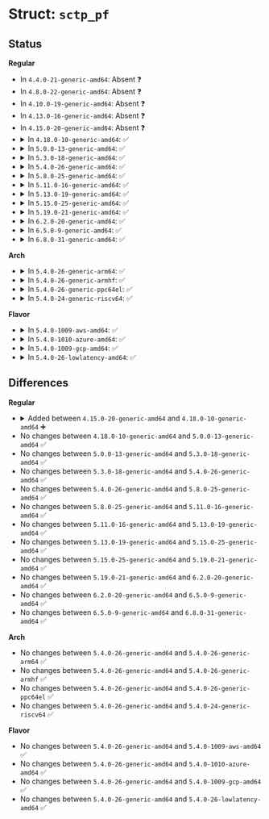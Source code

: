 # Struct: <code>sctp_pf</code>

## Status
<b>Regular</b>
<ul>
<li>
In <code>4.4.0-21-generic-amd64</code>: Absent ❓
</li>
<li>
In <code>4.8.0-22-generic-amd64</code>: Absent ❓
</li>
<li>
In <code>4.10.0-19-generic-amd64</code>: Absent ❓
</li>
<li>
In <code>4.13.0-16-generic-amd64</code>: Absent ❓
</li>
<li>
In <code>4.15.0-20-generic-amd64</code>: Absent ❓
</li>
<li>
<details>
<summary>In <code>4.18.0-10-generic-amd64</code>: ✅</summary>

```c
struct sctp_pf {
    void (*)(struct sctp_ulpevent *, char *, int *) event_msgname;
    void (*)(struct sk_buff *, char *, int *) skb_msgname;
    int (*)(sa_family_t, struct sctp_sock *) af_supported;
    int (*)(const union sctp_addr *, const union sctp_addr *, struct sctp_sock *) cmp_addr;
    int (*)(struct sctp_sock *, union sctp_addr *) bind_verify;
    int (*)(struct sctp_sock *, union sctp_addr *) send_verify;
    int (*)(const struct sctp_sock *, __be16 *) supported_addrs;
    struct sock * (*)(struct sock *, struct sctp_association *, bool) create_accept_sk;
    int (*)(struct sctp_sock *, union sctp_addr *) addr_to_user;
    void (*)(union sctp_addr *, struct sock *) to_sk_saddr;
    void (*)(union sctp_addr *, struct sock *) to_sk_daddr;
    void (*)(struct sock *, struct sock *) copy_ip_options;
    struct sctp_af * af;
}
```
</details>
</li>
<li>
<details>
<summary>In <code>5.0.0-13-generic-amd64</code>: ✅</summary>

```c
struct sctp_pf {
    void (*)(struct sctp_ulpevent *, char *, int *) event_msgname;
    void (*)(struct sk_buff *, char *, int *) skb_msgname;
    int (*)(sa_family_t, struct sctp_sock *) af_supported;
    int (*)(const union sctp_addr *, const union sctp_addr *, struct sctp_sock *) cmp_addr;
    int (*)(struct sctp_sock *, union sctp_addr *) bind_verify;
    int (*)(struct sctp_sock *, union sctp_addr *) send_verify;
    int (*)(const struct sctp_sock *, __be16 *) supported_addrs;
    struct sock * (*)(struct sock *, struct sctp_association *, bool) create_accept_sk;
    int (*)(struct sctp_sock *, union sctp_addr *) addr_to_user;
    void (*)(union sctp_addr *, struct sock *) to_sk_saddr;
    void (*)(union sctp_addr *, struct sock *) to_sk_daddr;
    void (*)(struct sock *, struct sock *) copy_ip_options;
    struct sctp_af * af;
}
```
</details>
</li>
<li>
<details>
<summary>In <code>5.3.0-18-generic-amd64</code>: ✅</summary>

```c
struct sctp_pf {
    void (*)(struct sctp_ulpevent *, char *, int *) event_msgname;
    void (*)(struct sk_buff *, char *, int *) skb_msgname;
    int (*)(sa_family_t, struct sctp_sock *) af_supported;
    int (*)(const union sctp_addr *, const union sctp_addr *, struct sctp_sock *) cmp_addr;
    int (*)(struct sctp_sock *, union sctp_addr *) bind_verify;
    int (*)(struct sctp_sock *, union sctp_addr *) send_verify;
    int (*)(const struct sctp_sock *, __be16 *) supported_addrs;
    struct sock * (*)(struct sock *, struct sctp_association *, bool) create_accept_sk;
    int (*)(struct sctp_sock *, union sctp_addr *) addr_to_user;
    void (*)(union sctp_addr *, struct sock *) to_sk_saddr;
    void (*)(union sctp_addr *, struct sock *) to_sk_daddr;
    void (*)(struct sock *, struct sock *) copy_ip_options;
    struct sctp_af * af;
}
```
</details>
</li>
<li>
<details>
<summary>In <code>5.4.0-26-generic-amd64</code>: ✅</summary>

```c
struct sctp_pf {
    void (*)(struct sctp_ulpevent *, char *, int *) event_msgname;
    void (*)(struct sk_buff *, char *, int *) skb_msgname;
    int (*)(sa_family_t, struct sctp_sock *) af_supported;
    int (*)(const union sctp_addr *, const union sctp_addr *, struct sctp_sock *) cmp_addr;
    int (*)(struct sctp_sock *, union sctp_addr *) bind_verify;
    int (*)(struct sctp_sock *, union sctp_addr *) send_verify;
    int (*)(const struct sctp_sock *, __be16 *) supported_addrs;
    struct sock * (*)(struct sock *, struct sctp_association *, bool) create_accept_sk;
    int (*)(struct sctp_sock *, union sctp_addr *) addr_to_user;
    void (*)(union sctp_addr *, struct sock *) to_sk_saddr;
    void (*)(union sctp_addr *, struct sock *) to_sk_daddr;
    void (*)(struct sock *, struct sock *) copy_ip_options;
    struct sctp_af * af;
}
```
</details>
</li>
<li>
<details>
<summary>In <code>5.8.0-25-generic-amd64</code>: ✅</summary>

```c
struct sctp_pf {
    void (*)(struct sctp_ulpevent *, char *, int *) event_msgname;
    void (*)(struct sk_buff *, char *, int *) skb_msgname;
    int (*)(sa_family_t, struct sctp_sock *) af_supported;
    int (*)(const union sctp_addr *, const union sctp_addr *, struct sctp_sock *) cmp_addr;
    int (*)(struct sctp_sock *, union sctp_addr *) bind_verify;
    int (*)(struct sctp_sock *, union sctp_addr *) send_verify;
    int (*)(const struct sctp_sock *, __be16 *) supported_addrs;
    struct sock * (*)(struct sock *, struct sctp_association *, bool) create_accept_sk;
    int (*)(struct sctp_sock *, union sctp_addr *) addr_to_user;
    void (*)(union sctp_addr *, struct sock *) to_sk_saddr;
    void (*)(union sctp_addr *, struct sock *) to_sk_daddr;
    void (*)(struct sock *, struct sock *) copy_ip_options;
    struct sctp_af * af;
}
```
</details>
</li>
<li>
<details>
<summary>In <code>5.11.0-16-generic-amd64</code>: ✅</summary>

```c
struct sctp_pf {
    void (*)(struct sctp_ulpevent *, char *, int *) event_msgname;
    void (*)(struct sk_buff *, char *, int *) skb_msgname;
    int (*)(sa_family_t, struct sctp_sock *) af_supported;
    int (*)(const union sctp_addr *, const union sctp_addr *, struct sctp_sock *) cmp_addr;
    int (*)(struct sctp_sock *, union sctp_addr *) bind_verify;
    int (*)(struct sctp_sock *, union sctp_addr *) send_verify;
    int (*)(const struct sctp_sock *, __be16 *) supported_addrs;
    struct sock * (*)(struct sock *, struct sctp_association *, bool) create_accept_sk;
    int (*)(struct sctp_sock *, union sctp_addr *) addr_to_user;
    void (*)(union sctp_addr *, struct sock *) to_sk_saddr;
    void (*)(union sctp_addr *, struct sock *) to_sk_daddr;
    void (*)(struct sock *, struct sock *) copy_ip_options;
    struct sctp_af * af;
}
```
</details>
</li>
<li>
<details>
<summary>In <code>5.13.0-19-generic-amd64</code>: ✅</summary>

```c
struct sctp_pf {
    void (*)(struct sctp_ulpevent *, char *, int *) event_msgname;
    void (*)(struct sk_buff *, char *, int *) skb_msgname;
    int (*)(sa_family_t, struct sctp_sock *) af_supported;
    int (*)(const union sctp_addr *, const union sctp_addr *, struct sctp_sock *) cmp_addr;
    int (*)(struct sctp_sock *, union sctp_addr *) bind_verify;
    int (*)(struct sctp_sock *, union sctp_addr *) send_verify;
    int (*)(const struct sctp_sock *, __be16 *) supported_addrs;
    struct sock * (*)(struct sock *, struct sctp_association *, bool) create_accept_sk;
    int (*)(struct sctp_sock *, union sctp_addr *) addr_to_user;
    void (*)(union sctp_addr *, struct sock *) to_sk_saddr;
    void (*)(union sctp_addr *, struct sock *) to_sk_daddr;
    void (*)(struct sock *, struct sock *) copy_ip_options;
    struct sctp_af * af;
}
```
</details>
</li>
<li>
<details>
<summary>In <code>5.15.0-25-generic-amd64</code>: ✅</summary>

```c
struct sctp_pf {
    void (*)(struct sctp_ulpevent *, char *, int *) event_msgname;
    void (*)(struct sk_buff *, char *, int *) skb_msgname;
    int (*)(sa_family_t, struct sctp_sock *) af_supported;
    int (*)(const union sctp_addr *, const union sctp_addr *, struct sctp_sock *) cmp_addr;
    int (*)(struct sctp_sock *, union sctp_addr *) bind_verify;
    int (*)(struct sctp_sock *, union sctp_addr *) send_verify;
    int (*)(const struct sctp_sock *, __be16 *) supported_addrs;
    struct sock * (*)(struct sock *, struct sctp_association *, bool) create_accept_sk;
    int (*)(struct sctp_sock *, union sctp_addr *) addr_to_user;
    void (*)(union sctp_addr *, struct sock *) to_sk_saddr;
    void (*)(union sctp_addr *, struct sock *) to_sk_daddr;
    void (*)(struct sock *, struct sock *) copy_ip_options;
    struct sctp_af * af;
}
```
</details>
</li>
<li>
<details>
<summary>In <code>5.19.0-21-generic-amd64</code>: ✅</summary>

```c
struct sctp_pf {
    void (*)(struct sctp_ulpevent *, char *, int *) event_msgname;
    void (*)(struct sk_buff *, char *, int *) skb_msgname;
    int (*)(sa_family_t, struct sctp_sock *) af_supported;
    int (*)(const union sctp_addr *, const union sctp_addr *, struct sctp_sock *) cmp_addr;
    int (*)(struct sctp_sock *, union sctp_addr *) bind_verify;
    int (*)(struct sctp_sock *, union sctp_addr *) send_verify;
    int (*)(const struct sctp_sock *, __be16 *) supported_addrs;
    struct sock * (*)(struct sock *, struct sctp_association *, bool) create_accept_sk;
    int (*)(struct sctp_sock *, union sctp_addr *) addr_to_user;
    void (*)(union sctp_addr *, struct sock *) to_sk_saddr;
    void (*)(union sctp_addr *, struct sock *) to_sk_daddr;
    void (*)(struct sock *, struct sock *) copy_ip_options;
    struct sctp_af * af;
}
```
</details>
</li>
<li>
<details>
<summary>In <code>6.2.0-20-generic-amd64</code>: ✅</summary>

```c
struct sctp_pf {
    void (*)(struct sctp_ulpevent *, char *, int *) event_msgname;
    void (*)(struct sk_buff *, char *, int *) skb_msgname;
    int (*)(sa_family_t, struct sctp_sock *) af_supported;
    int (*)(const union sctp_addr *, const union sctp_addr *, struct sctp_sock *) cmp_addr;
    int (*)(struct sctp_sock *, union sctp_addr *) bind_verify;
    int (*)(struct sctp_sock *, union sctp_addr *) send_verify;
    int (*)(const struct sctp_sock *, __be16 *) supported_addrs;
    struct sock * (*)(struct sock *, struct sctp_association *, bool) create_accept_sk;
    int (*)(struct sctp_sock *, union sctp_addr *) addr_to_user;
    void (*)(union sctp_addr *, struct sock *) to_sk_saddr;
    void (*)(union sctp_addr *, struct sock *) to_sk_daddr;
    void (*)(struct sock *, struct sock *) copy_ip_options;
    struct sctp_af * af;
}
```
</details>
</li>
<li>
<details>
<summary>In <code>6.5.0-9-generic-amd64</code>: ✅</summary>

```c
struct sctp_pf {
    void (*)(struct sctp_ulpevent *, char *, int *) event_msgname;
    void (*)(struct sk_buff *, char *, int *) skb_msgname;
    int (*)(sa_family_t, struct sctp_sock *) af_supported;
    int (*)(const union sctp_addr *, const union sctp_addr *, struct sctp_sock *) cmp_addr;
    int (*)(struct sctp_sock *, union sctp_addr *) bind_verify;
    int (*)(struct sctp_sock *, union sctp_addr *) send_verify;
    int (*)(const struct sctp_sock *, __be16 *) supported_addrs;
    struct sock * (*)(struct sock *, struct sctp_association *, bool) create_accept_sk;
    int (*)(struct sctp_sock *, union sctp_addr *) addr_to_user;
    void (*)(union sctp_addr *, struct sock *) to_sk_saddr;
    void (*)(union sctp_addr *, struct sock *) to_sk_daddr;
    void (*)(struct sock *, struct sock *) copy_ip_options;
    struct sctp_af * af;
}
```
</details>
</li>
<li>
<details>
<summary>In <code>6.8.0-31-generic-amd64</code>: ✅</summary>

```c
struct sctp_pf {
    void (*)(struct sctp_ulpevent *, char *, int *) event_msgname;
    void (*)(struct sk_buff *, char *, int *) skb_msgname;
    int (*)(sa_family_t, struct sctp_sock *) af_supported;
    int (*)(const union sctp_addr *, const union sctp_addr *, struct sctp_sock *) cmp_addr;
    int (*)(struct sctp_sock *, union sctp_addr *) bind_verify;
    int (*)(struct sctp_sock *, union sctp_addr *) send_verify;
    int (*)(const struct sctp_sock *, __be16 *) supported_addrs;
    struct sock * (*)(struct sock *, struct sctp_association *, bool) create_accept_sk;
    int (*)(struct sctp_sock *, union sctp_addr *) addr_to_user;
    void (*)(union sctp_addr *, struct sock *) to_sk_saddr;
    void (*)(union sctp_addr *, struct sock *) to_sk_daddr;
    void (*)(struct sock *, struct sock *) copy_ip_options;
    struct sctp_af * af;
}
```
</details>
</li>
</ul>
<b>Arch</b>
<ul>
<li>
<details>
<summary>In <code>5.4.0-26-generic-arm64</code>: ✅</summary>

```c
struct sctp_pf {
    void (*)(struct sctp_ulpevent *, char *, int *) event_msgname;
    void (*)(struct sk_buff *, char *, int *) skb_msgname;
    int (*)(sa_family_t, struct sctp_sock *) af_supported;
    int (*)(const union sctp_addr *, const union sctp_addr *, struct sctp_sock *) cmp_addr;
    int (*)(struct sctp_sock *, union sctp_addr *) bind_verify;
    int (*)(struct sctp_sock *, union sctp_addr *) send_verify;
    int (*)(const struct sctp_sock *, __be16 *) supported_addrs;
    struct sock * (*)(struct sock *, struct sctp_association *, bool) create_accept_sk;
    int (*)(struct sctp_sock *, union sctp_addr *) addr_to_user;
    void (*)(union sctp_addr *, struct sock *) to_sk_saddr;
    void (*)(union sctp_addr *, struct sock *) to_sk_daddr;
    void (*)(struct sock *, struct sock *) copy_ip_options;
    struct sctp_af * af;
}
```
</details>
</li>
<li>
<details>
<summary>In <code>5.4.0-26-generic-armhf</code>: ✅</summary>

```c
struct sctp_pf {
    void (*)(struct sctp_ulpevent *, char *, int *) event_msgname;
    void (*)(struct sk_buff *, char *, int *) skb_msgname;
    int (*)(sa_family_t, struct sctp_sock *) af_supported;
    int (*)(const union sctp_addr *, const union sctp_addr *, struct sctp_sock *) cmp_addr;
    int (*)(struct sctp_sock *, union sctp_addr *) bind_verify;
    int (*)(struct sctp_sock *, union sctp_addr *) send_verify;
    int (*)(const struct sctp_sock *, __be16 *) supported_addrs;
    struct sock * (*)(struct sock *, struct sctp_association *, bool) create_accept_sk;
    int (*)(struct sctp_sock *, union sctp_addr *) addr_to_user;
    void (*)(union sctp_addr *, struct sock *) to_sk_saddr;
    void (*)(union sctp_addr *, struct sock *) to_sk_daddr;
    void (*)(struct sock *, struct sock *) copy_ip_options;
    struct sctp_af * af;
}
```
</details>
</li>
<li>
<details>
<summary>In <code>5.4.0-26-generic-ppc64el</code>: ✅</summary>

```c
struct sctp_pf {
    void (*)(struct sctp_ulpevent *, char *, int *) event_msgname;
    void (*)(struct sk_buff *, char *, int *) skb_msgname;
    int (*)(sa_family_t, struct sctp_sock *) af_supported;
    int (*)(const union sctp_addr *, const union sctp_addr *, struct sctp_sock *) cmp_addr;
    int (*)(struct sctp_sock *, union sctp_addr *) bind_verify;
    int (*)(struct sctp_sock *, union sctp_addr *) send_verify;
    int (*)(const struct sctp_sock *, __be16 *) supported_addrs;
    struct sock * (*)(struct sock *, struct sctp_association *, bool) create_accept_sk;
    int (*)(struct sctp_sock *, union sctp_addr *) addr_to_user;
    void (*)(union sctp_addr *, struct sock *) to_sk_saddr;
    void (*)(union sctp_addr *, struct sock *) to_sk_daddr;
    void (*)(struct sock *, struct sock *) copy_ip_options;
    struct sctp_af * af;
}
```
</details>
</li>
<li>
<details>
<summary>In <code>5.4.0-24-generic-riscv64</code>: ✅</summary>

```c
struct sctp_pf {
    void (*)(struct sctp_ulpevent *, char *, int *) event_msgname;
    void (*)(struct sk_buff *, char *, int *) skb_msgname;
    int (*)(sa_family_t, struct sctp_sock *) af_supported;
    int (*)(const union sctp_addr *, const union sctp_addr *, struct sctp_sock *) cmp_addr;
    int (*)(struct sctp_sock *, union sctp_addr *) bind_verify;
    int (*)(struct sctp_sock *, union sctp_addr *) send_verify;
    int (*)(const struct sctp_sock *, __be16 *) supported_addrs;
    struct sock * (*)(struct sock *, struct sctp_association *, bool) create_accept_sk;
    int (*)(struct sctp_sock *, union sctp_addr *) addr_to_user;
    void (*)(union sctp_addr *, struct sock *) to_sk_saddr;
    void (*)(union sctp_addr *, struct sock *) to_sk_daddr;
    void (*)(struct sock *, struct sock *) copy_ip_options;
    struct sctp_af * af;
}
```
</details>
</li>
</ul>
<b>Flavor</b>
<ul>
<li>
<details>
<summary>In <code>5.4.0-1009-aws-amd64</code>: ✅</summary>

```c
struct sctp_pf {
    void (*)(struct sctp_ulpevent *, char *, int *) event_msgname;
    void (*)(struct sk_buff *, char *, int *) skb_msgname;
    int (*)(sa_family_t, struct sctp_sock *) af_supported;
    int (*)(const union sctp_addr *, const union sctp_addr *, struct sctp_sock *) cmp_addr;
    int (*)(struct sctp_sock *, union sctp_addr *) bind_verify;
    int (*)(struct sctp_sock *, union sctp_addr *) send_verify;
    int (*)(const struct sctp_sock *, __be16 *) supported_addrs;
    struct sock * (*)(struct sock *, struct sctp_association *, bool) create_accept_sk;
    int (*)(struct sctp_sock *, union sctp_addr *) addr_to_user;
    void (*)(union sctp_addr *, struct sock *) to_sk_saddr;
    void (*)(union sctp_addr *, struct sock *) to_sk_daddr;
    void (*)(struct sock *, struct sock *) copy_ip_options;
    struct sctp_af * af;
}
```
</details>
</li>
<li>
<details>
<summary>In <code>5.4.0-1010-azure-amd64</code>: ✅</summary>

```c
struct sctp_pf {
    void (*)(struct sctp_ulpevent *, char *, int *) event_msgname;
    void (*)(struct sk_buff *, char *, int *) skb_msgname;
    int (*)(sa_family_t, struct sctp_sock *) af_supported;
    int (*)(const union sctp_addr *, const union sctp_addr *, struct sctp_sock *) cmp_addr;
    int (*)(struct sctp_sock *, union sctp_addr *) bind_verify;
    int (*)(struct sctp_sock *, union sctp_addr *) send_verify;
    int (*)(const struct sctp_sock *, __be16 *) supported_addrs;
    struct sock * (*)(struct sock *, struct sctp_association *, bool) create_accept_sk;
    int (*)(struct sctp_sock *, union sctp_addr *) addr_to_user;
    void (*)(union sctp_addr *, struct sock *) to_sk_saddr;
    void (*)(union sctp_addr *, struct sock *) to_sk_daddr;
    void (*)(struct sock *, struct sock *) copy_ip_options;
    struct sctp_af * af;
}
```
</details>
</li>
<li>
<details>
<summary>In <code>5.4.0-1009-gcp-amd64</code>: ✅</summary>

```c
struct sctp_pf {
    void (*)(struct sctp_ulpevent *, char *, int *) event_msgname;
    void (*)(struct sk_buff *, char *, int *) skb_msgname;
    int (*)(sa_family_t, struct sctp_sock *) af_supported;
    int (*)(const union sctp_addr *, const union sctp_addr *, struct sctp_sock *) cmp_addr;
    int (*)(struct sctp_sock *, union sctp_addr *) bind_verify;
    int (*)(struct sctp_sock *, union sctp_addr *) send_verify;
    int (*)(const struct sctp_sock *, __be16 *) supported_addrs;
    struct sock * (*)(struct sock *, struct sctp_association *, bool) create_accept_sk;
    int (*)(struct sctp_sock *, union sctp_addr *) addr_to_user;
    void (*)(union sctp_addr *, struct sock *) to_sk_saddr;
    void (*)(union sctp_addr *, struct sock *) to_sk_daddr;
    void (*)(struct sock *, struct sock *) copy_ip_options;
    struct sctp_af * af;
}
```
</details>
</li>
<li>
<details>
<summary>In <code>5.4.0-26-lowlatency-amd64</code>: ✅</summary>

```c
struct sctp_pf {
    void (*)(struct sctp_ulpevent *, char *, int *) event_msgname;
    void (*)(struct sk_buff *, char *, int *) skb_msgname;
    int (*)(sa_family_t, struct sctp_sock *) af_supported;
    int (*)(const union sctp_addr *, const union sctp_addr *, struct sctp_sock *) cmp_addr;
    int (*)(struct sctp_sock *, union sctp_addr *) bind_verify;
    int (*)(struct sctp_sock *, union sctp_addr *) send_verify;
    int (*)(const struct sctp_sock *, __be16 *) supported_addrs;
    struct sock * (*)(struct sock *, struct sctp_association *, bool) create_accept_sk;
    int (*)(struct sctp_sock *, union sctp_addr *) addr_to_user;
    void (*)(union sctp_addr *, struct sock *) to_sk_saddr;
    void (*)(union sctp_addr *, struct sock *) to_sk_daddr;
    void (*)(struct sock *, struct sock *) copy_ip_options;
    struct sctp_af * af;
}
```
</details>
</li>
</ul>

## Differences
<b>Regular</b>
<ul>
<li>
<details>
<summary>Added between <code>4.15.0-20-generic-amd64</code> and <code>4.18.0-10-generic-amd64</code> ➕</summary>

```c
struct sctp_pf {
    void (*)(struct sctp_ulpevent *, char *, int *) event_msgname;
    void (*)(struct sk_buff *, char *, int *) skb_msgname;
    int (*)(sa_family_t, struct sctp_sock *) af_supported;
    int (*)(const union sctp_addr *, const union sctp_addr *, struct sctp_sock *) cmp_addr;
    int (*)(struct sctp_sock *, union sctp_addr *) bind_verify;
    int (*)(struct sctp_sock *, union sctp_addr *) send_verify;
    int (*)(const struct sctp_sock *, __be16 *) supported_addrs;
    struct sock * (*)(struct sock *, struct sctp_association *, bool) create_accept_sk;
    int (*)(struct sctp_sock *, union sctp_addr *) addr_to_user;
    void (*)(union sctp_addr *, struct sock *) to_sk_saddr;
    void (*)(union sctp_addr *, struct sock *) to_sk_daddr;
    void (*)(struct sock *, struct sock *) copy_ip_options;
    struct sctp_af * af;
}
```
</details>
</li>
<li>
No changes between <code>4.18.0-10-generic-amd64</code> and <code>5.0.0-13-generic-amd64</code> ✅
</li>
<li>
No changes between <code>5.0.0-13-generic-amd64</code> and <code>5.3.0-18-generic-amd64</code> ✅
</li>
<li>
No changes between <code>5.3.0-18-generic-amd64</code> and <code>5.4.0-26-generic-amd64</code> ✅
</li>
<li>
No changes between <code>5.4.0-26-generic-amd64</code> and <code>5.8.0-25-generic-amd64</code> ✅
</li>
<li>
No changes between <code>5.8.0-25-generic-amd64</code> and <code>5.11.0-16-generic-amd64</code> ✅
</li>
<li>
No changes between <code>5.11.0-16-generic-amd64</code> and <code>5.13.0-19-generic-amd64</code> ✅
</li>
<li>
No changes between <code>5.13.0-19-generic-amd64</code> and <code>5.15.0-25-generic-amd64</code> ✅
</li>
<li>
No changes between <code>5.15.0-25-generic-amd64</code> and <code>5.19.0-21-generic-amd64</code> ✅
</li>
<li>
No changes between <code>5.19.0-21-generic-amd64</code> and <code>6.2.0-20-generic-amd64</code> ✅
</li>
<li>
No changes between <code>6.2.0-20-generic-amd64</code> and <code>6.5.0-9-generic-amd64</code> ✅
</li>
<li>
No changes between <code>6.5.0-9-generic-amd64</code> and <code>6.8.0-31-generic-amd64</code> ✅
</li>
</ul>
<b>Arch</b>
<ul>
<li>
No changes between <code>5.4.0-26-generic-amd64</code> and <code>5.4.0-26-generic-arm64</code> ✅
</li>
<li>
No changes between <code>5.4.0-26-generic-amd64</code> and <code>5.4.0-26-generic-armhf</code> ✅
</li>
<li>
No changes between <code>5.4.0-26-generic-amd64</code> and <code>5.4.0-26-generic-ppc64el</code> ✅
</li>
<li>
No changes between <code>5.4.0-26-generic-amd64</code> and <code>5.4.0-24-generic-riscv64</code> ✅
</li>
</ul>
<b>Flavor</b>
<ul>
<li>
No changes between <code>5.4.0-26-generic-amd64</code> and <code>5.4.0-1009-aws-amd64</code> ✅
</li>
<li>
No changes between <code>5.4.0-26-generic-amd64</code> and <code>5.4.0-1010-azure-amd64</code> ✅
</li>
<li>
No changes between <code>5.4.0-26-generic-amd64</code> and <code>5.4.0-1009-gcp-amd64</code> ✅
</li>
<li>
No changes between <code>5.4.0-26-generic-amd64</code> and <code>5.4.0-26-lowlatency-amd64</code> ✅
</li>
</ul>

